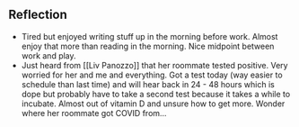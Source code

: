 ## Reflection
- Tired but enjoyed writing stuff up in the morning before work. Almost enjoy that more than reading in the morning. Nice midpoint between work and play. 
- Just heard from [[Liv Panozzo]] that her roommate tested positive. Very worried for her and me and everything. Got a test today (way easier to schedule than last time) and will hear back in 24 - 48 hours which is dope but probably have to take a second test because it takes a while to incubate. Almost out of vitamin D and unsure how to get more. Wonder where her roommate got COVID from... 